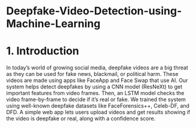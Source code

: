 # Deepfake-Video-Detection-using-Machine-Learning
# 1. Introduction
In today’s world of growing social media, deepfake videos are a big threat as they can be used for fake news, blackmail, or political harm. These videos are made using apps like FaceApp and Face Swap that use AI. Our system helps detect deepfakes by using a CNN model (ResNeXt) to get important features from video frames. Then, an LSTM model checks the video frame-by-frame to decide if it’s real or fake. We trained the system using well-known deepfake datasets like FaceForensics++, Celeb-DF, and DFD. A simple web app lets users upload videos and get results showing if the video is deepfake or real, along with a confidence score.
